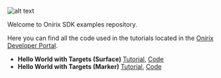 [logo]:https://raw.githubusercontent.com/onirix-com/onirix-examples/master/resources/logo_onirix.png
 ![alt text][logo]

Welcome to Onirix SDK examples repository.

Here you can find all the code used in the tutorials located in the [Onirix Developer Portal](http://developer.onirix.com/tutorials).

* **Hello World with Targets (Surface)** [Tutorial](http://developer.onirix.com/tutorials/hello-world-targets-surface), [Code](https://github.com/onirix-com/onirix-examples/tree/master/onirix-helloworld-markers)
* **Hello World with Targets (Marker)** [Tutorial](http://developer.onirix.com/tutorials/hello-world-targets-marker), [Code](https://github.com/onirix-com/onirix-examples/tree/master/onirix-helloworld-surfaces)

